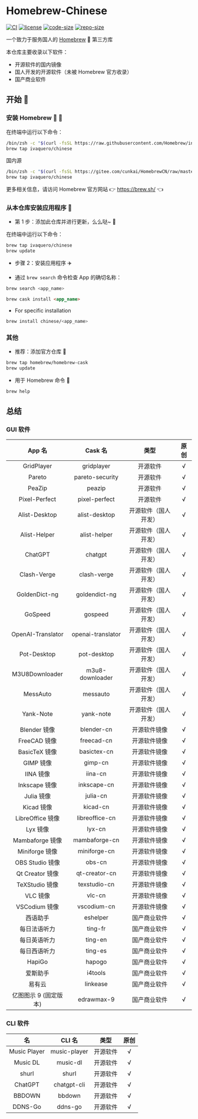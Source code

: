 # Homebrew-Chinese

[![CI](https://github.com/ivaquero/homebrew-chinese/actions/workflows/main.yml/badge.svg)](https://github.com/ivaquero/homebrew-chinese/actions/workflows/main.yml) [![license](https://img.shields.io/github/license/ivaquero/homebrew-chinese.svg)](https://img.shields.io/github/languages/license/homebrew-chinese.svg) [![code-size](https://img.shields.io/github/languages/code-size/ivaquero/homebrew-chinese.svg)](https://img.shields.io/github/languages/code-size/ivaquero/homebrew-chinese.svg) [![repo-size](https://img.shields.io/github/repo-size/ivaquero/homebrew-chinese.svg)](https://img.shields.io/github/repo-size/ivaquero/homebrew-chinese.svg)

一个致力于服务国人的 [Homebrew](https://github.com/Homebrew/brew) 🍺 第三方库

本仓库主要收录以下软件：

- 开源软件的国内镜像
- 国人开发的开源软件（未被 Homebrew 官方收录）
- 国产商业软件

## 开始 🏃

### 安装 Homebrew 🍺 🚴

在终端中运行以下命令：

```sh
/bin/zsh -c "$(curl -fsSL https://raw.githubusercontent.com/Homebrew/install/master/install.sh)"
brew tap ivaquero/chinese
```

国内源

```sh
/bin/zsh -c "$(curl -fsSL https://gitee.com/cunkai/HomebrewCN/raw/master/Homebrew.sh)"
brew tap ivaquero/chinese
```

更多相关信息，请访问 Homebrew 官方网站 👉 https://brew.sh/ 👈

### 从本仓库安装应用程序 🚅

- 第 1 步：添加此仓库并进行更新，么么哒~ 💋

在终端中运行以下命令：

```sh
brew tap ivaquero/chinese
brew update
```

- 步骤 2：安装应用程序 ✈️

- 通过 `brew search` 命令检查 App 的确切名称：

```sh
brew search <app_name>
```

```markdown
brew cask install <app_name>
```

- For specific installation

```sh
brew install chinese/<app_name>
```

### 其他

- 推荐：添加官方仓库 🚀

```sh
brew tap homebrew/homebrew-cask
brew update
```

- 用于 Homebrew 命令 📖

```sh
brew help
```

## 总结

### GUI 软件

|        App 名         |      Cask 名      |         类型         | 原创 |
| :-------------------: | :---------------: | :------------------: | :--: |
|      GridPlayer       |    gridplayer     |       开源软件       |  √   |
|        Pareto         |  pareto-security  |       开源软件       |  √   |
|        PeaZip         |      peazip       |       开源软件       |  √   |
|     Pixel-Perfect     |   pixel-perfect   |       开源软件       |  √   |
|     Alist-Desktop     |   alist-desktop   | 开源软件（国人开发） |  √   |
|     Alist-Helper      |   alist-helper    | 开源软件（国人开发） |  √   |
|        ChatGPT        |      chatgpt      | 开源软件（国人开发） |  √   |
|      Clash-Verge      |    clash-verge    | 开源软件（国人开发） |  √   |
|     GoldenDict-ng     |   goldendict-ng   | 开源软件（国人开发） |  √   |
|        GoSpeed        |      gospeed      | 开源软件（国人开发） |  √   |
|   OpenAI-Translator   | openai-translator | 开源软件（国人开发） |  √   |
|      Pot-Desktop      |    pot-desktop    | 开源软件（国人开发） |  √   |
|    M3U8Downloader     |  m3u8-downloader  | 开源软件（国人开发） |  √   |
|       MessAuto        |     messauto      | 开源软件（国人开发） |  √   |
|       Yank-Note       |     yank-note     | 开源软件（国人开发） |  √   |
|     Blender 镜像      |    blender-cn     |     开源软件镜像     |  √   |
|     FreeCAD 镜像      |    freecad-cn     |     开源软件镜像     |  √   |
|     BasicTeX 镜像     |    basictex-cn    |     开源软件镜像     |  √   |
|       GIMP 镜像       |      gimp-cn      |     开源软件镜像     |  √   |
|       IINA 镜像       |      iina-cn      |     开源软件镜像     |  √   |
|     Inkscape 镜像     |    inkscape-cn    |     开源软件镜像     |  √   |
|      Julia 镜像       |     julia-cn      |     开源软件镜像     |  √   |
|      Kicad 镜像       |     kicad-cn      |     开源软件镜像     |  √   |
|   LibreOffice 镜像    |  libreoffice-cn   |     开源软件镜像     |  √   |
|       Lyx 镜像        |      lyx-cn       |     开源软件镜像     |  √   |
|    Mambaforge 镜像    |   mambaforge-cn   |     开源软件镜像     |  √   |
|    Miniforge 镜像     |   miniforge-cn    |     开源软件镜像     |  √   |
|    OBS Studio 镜像    |      obs-cn       |     开源软件镜像     |  √   |
|    Qt Creator 镜像    |   qt-creator-cn   |     开源软件镜像     |  √   |
|    TeXStudio 镜像     |   texstudio-cn    |     开源软件镜像     |  √   |
|       VLC 镜像        |      vlc-cn       |     开源软件镜像     |  √   |
|     VSCodium 镜像     |    vscodium-cn    |     开源软件镜像     |  √   |
|       西语助手        |     eshelper      |     国产商业软件     |  √   |
|     每日法语听力      |      ting-fr      |     国产商业软件     |  √   |
|     每日英语听力      |      ting-en      |     国产商业软件     |  √   |
|     每日西语听力      |      ting-es      |     国产商业软件     |  √   |
|        HapiGo         |      hapogo       |     国产商业软件     |  √   |
|       爱斯助手        |      i4tools      |     国产商业软件     |  √   |
|        易有云         |     linkease      |     国产商业软件     |  √   |
| 亿图图示 9 (固定版本) |    edrawmax-9     |     国产商业软件     |  √   |

### CLI 软件

|      名      |    CLI 名    |   类型   | 原创 |
| :----------: | :----------: | :------: | :--: |
| Music Player | music-player | 开源软件 |  √   |
|   Music DL   |   music-dl   | 开源软件 |  √   |
|    shurl     |    shurl     | 开源软件 |  √   |
|   ChatGPT    | chatgpt-cli  | 开源软件 |  √   |
|    BBDOWN    |    bbdown    | 开源软件 |  √   |
|   DDNS-Go    |   ddns-go    | 开源软件 |  √   |
